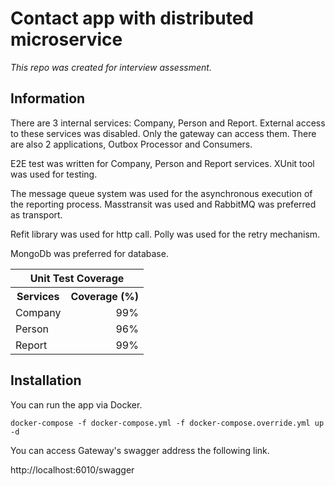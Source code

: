 # Contact app with distributed microservice

<em>This repo was created for interview assessment.</em>

## Information

There are 3 internal services: Company, Person and Report. External access to these services was disabled. Only the gateway can access them. There are also 2 applications, Outbox Processor and Consumers.

E2E test was written for Company, Person and Report services. XUnit tool was used for testing.

The message queue system was used for the asynchronous execution of the reporting process. Masstransit was used and RabbitMQ was preferred as transport.

Refit library was used for http call. Polly was used for the retry mechanism.

MongoDb was preferred for database.

<table>
  <tr>
    <th colspan="2">Unit Test Coverage</th>
  </tr>
  <tr>
    <th>Services</th>
    <th>Coverage (%)</th>
  </tr>
  <tr>
    <td>Company</td>
    <td align="right">99%</td>
  </tr>
  <tr>
    <td>Person</td>
    <td align="right">96%</td>
  </tr>
  <tr>
    <td>Report</td>
    <td align="right">99%</td>
  </tr>
</table>

## Installation

You can run the app via Docker.

    docker-compose -f docker-compose.yml -f docker-compose.override.yml up -d 
    
You can access Gateway's swagger address the following link.

http://localhost:6010/swagger